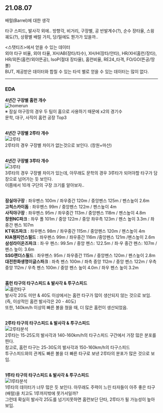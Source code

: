 ## 21.08.07
배럴(Barrel)에 대한 생각 

타구 스피드, 발사각 외에..
방향각, 비거리, 구장별, 공 반발계수(?), 순수 장타율, 스윙궤도(?), 상황별 배럴 가치, 당/밀에도 뭔가가 있을까..<br/>

<스탯티즈>에서 얻을 수 있는 데이터 <br/>
외야 타구 비율, 외야 타율, XH/AB(장타/타수), XH/H(장타/안타), HR/XH(홈런/장타), HR/외뜬(홈런/외야뜬공), IsoP(절대 장타율), 홈런비율, RE24_타격, FO/GO(뜬공/땅볼) <br/>
BUT, 제공받은 데이터와 합칠 수 있는 타석 별로 얻을 수 있는 데이터는 많이 없다.
<hr/>

### EDA 

**4년간 구장별 홈런 개수** <br/>
![homerun](https://user-images.githubusercontent.com/80115212/128727351-0a57fea0-a39f-45ef-b9d1-e9fe5dee1faa.PNG) <br/>
※ 잠실 야구장의 경우 두 팀이 홈으로 사용하기 때문에 x2의 경기수 <br/>
문학, 대구, 사직이 홈런 공장 Top3 <br/><br/>

**4년간 구장별 2루타 개수** <br/>
![2루타](https://user-images.githubusercontent.com/80115212/128737621-7f9eb7de-55f1-4c62-8f2e-006ec2032aed.PNG) <br/>
2루타의 경우 구장별 차이가 없는것으로 보인다. (창원+마산) <br/><br/>

**4년간 구장별 3루타 개수** <br/>
![3루타](https://user-images.githubusercontent.com/80115212/128737671-b7ea5d12-f121-4ade-b5b4-04605e8dcbc1.PNG)<br/>
3루타의 경우 구장별 차이가 있는데, 아무래도 문학의 경우 3루타가 되어야할 타구가 담장으로 넘어가는 듯 보인다. <br/>
이쯤에서 10개 구단의 구장 크기를 알아보자..<br/><br/>

**잠실야구장** : 좌우펜스 100m / 좌우중간 120m / 중앙펜스 125m / 펜스높이 2.6m <br/>
**고척스카이돔** : 좌우펜스 99m / 중앙펜스 122m / 펜스높이 4m <br/>
**사직야구장** : 좌우펜스 95m / 좌우중간 113m / 중앙펜스 118m / 펜스높이 4.8m <br/>
**창원NC파크** : 좌우 폴 101m / 중앙 122m / 중앙 좌우측 123m / 펜스 높이 3.3m / 좌중간 펜스 107m <br/>
**KT위즈파크** : 좌우펜스 98m / 좌우중간 115m / 중앙펜스 120m / 펜스높이 4m <br/>
**KIA챔피언스필드** : 좌우펜스 99m / 좌우중간 116m /중앙펜스 121m /펜스높이 2.6m <br/>
**삼성라이온즈파크** : 좌·우 펜스: 99.5m / 중앙 펜스: 122.5m / 좌·우 중간 펜스: 107m / 펜스 높이: 3.6m <br/>
**SSG랜더스필드** : 좌우펜스 95m / 좌우중간 115m / 중앙펜스 120m / 펜스높이 2.8m <br/>
**대전한화생명이글스파크** : 좌측 펜스 100m / 좌측 중앙 112m / 중앙 펜스 122m / 우측 중앙 112m / 우측 펜스 100m / 중앙 펜스 높이 4.0m / 좌우 펜스 높이 3.2m <br/><br/>

**홈런 타구의 타구스피드 & 발사각 & 투구스피드** <br/>
![홈런타구](https://user-images.githubusercontent.com/80115212/128740779-8e983127-fd91-4485-a959-a783da769bd1.PNG)<br/>
발사각 20도 미만 & 40도 이상에서는 홈런 타구가 많이 생산되지 않는 것으로 보임. (즉, 이상적인 홈런 발사각은 20 - 40도)<br/>
또한, 140km/h 이상의 빠른 볼을 쳤을 때, 더 많은 홈런이 생산되었음. <br/><br/>

**2루타 타구의 타구스피드 & 발사각 & 투구스피드** <br/>
![2루타분석](https://user-images.githubusercontent.com/80115212/128741919-4f5f1833-6db7-4c0a-a951-61c7b25b682a.PNG) <br/>
2루타는 15-25도의 발사각과 140-160km/h의 타구스피드 구간에서 가장 많은 분포를 띈다. <br/> 
참고로, 홈런 타구는 25-30도의 발사각과 150-160km/h의 타구스피드<br/>
투구스피드와의 관계도 빠른 볼을 더 빠른 타구로 보낸 2루타의 분포가 많은 것으로 보임. <br/><br/> 

**1루타 타구의 타구스피드 & 발사각 & 투구스피드** <br/>
![1루타분석](https://user-images.githubusercontent.com/80115212/128741953-8ca26ba7-7d72-4971-9e07-f40789a382cf.PNG)<br/>
1루타의 데이터가 너무 많은 듯 보인다. 아무래도 주력이 느린 타자들이 아주 좋은 타구(배럴)을 치고도 1루까지밖에 못가서일까? <br/>
그런데 확실히 발사각 25도를 넘기지못하면 홈런보단 단타, 2루타가 될 가능성이 높아보임. <br/><br/>



